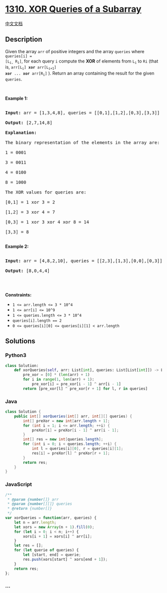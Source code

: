 # [1310. XOR Queries of a Subarray](https://leetcode.com/problems/xor-queries-of-a-subarray)

[中文文档](/solution/1300-1399/1310.XOR%20Queries%20of%20a%20Subarray/README.md)

## Description

Given the array <code>arr</code> of positive integers and the array <code>queries</code> where <code>queries[i] = [L<sub>i,&nbsp;</sub>R<sub>i</sub>]</code>,&nbsp;for each query <code>i</code> compute the <strong>XOR</strong> of elements from <code>L<sub>i</sub></code> to <code>Ri</code> (that is, <code>arr[L<sub>i</sub>] <strong>xor</strong> arr[L<sub>i+1</sub>] <strong>xor</strong> ... <strong>xor</strong> arr[R<sub>i</sub>]</code> ). Return an array containing the result for the given <code>queries</code>.

<p>&nbsp;</p>

<p><strong>Example 1:</strong></p>



<pre>

<strong>Input:</strong> arr = [1,3,4,8], queries = [[0,1],[1,2],[0,3],[3,3]]

<strong>Output:</strong> [2,7,14,8] 

<strong>Explanation:</strong> 

The binary representation of the elements in the array are:

1 = 0001 

3 = 0011 

4 = 0100 

8 = 1000 

The XOR values for queries are:

[0,1] = 1 xor 3 = 2 

[1,2] = 3 xor 4 = 7 

[0,3] = 1 xor 3 xor 4 xor 8 = 14 

[3,3] = 8

</pre>



<p><strong>Example 2:</strong></p>



<pre>

<strong>Input:</strong> arr = [4,8,2,10], queries = [[2,3],[1,3],[0,0],[0,3]]

<strong>Output:</strong> [8,0,4,4]

</pre>



<p>&nbsp;</p>

<p><strong>Constraints:</strong></p>



<ul>
	<li><code>1 &lt;= arr.length &lt;= 3 *&nbsp;10^4</code></li>
	<li><code>1 &lt;= arr[i] &lt;= 10^9</code></li>
	<li><code>1 &lt;= queries.length &lt;= 3 * 10^4</code></li>
	<li><code>queries[i].length == 2</code></li>
	<li><code>0 &lt;= queries[i][0] &lt;= queries[i][1] &lt; arr.length</code></li>
</ul>

## Solutions

<!-- tabs:start -->

### **Python3**

```python
class Solution:
    def xorQueries(self, arr: List[int], queries: List[List[int]]) -> List[int]:
        pre_xor = [0] * (len(arr) + 1)
        for i in range(1, len(arr) + 1):
            pre_xor[i] = pre_xor[i - 1] ^ arr[i - 1]
        return [pre_xor[l] ^ pre_xor[r + 1] for l, r in queries]
```

### **Java**

```java
class Solution {
    public int[] xorQueries(int[] arr, int[][] queries) {
        int[] preXor = new int[arr.length + 1];
        for (int i = 1; i <= arr.length; ++i) {
            preXor[i] = preXor[i - 1] ^ arr[i - 1];
        }
        int[] res = new int[queries.length];
        for (int i = 0; i < queries.length; ++i) {
            int l = queries[i][0], r = queries[i][1];
            res[i] = preXor[l] ^ preXor[r + 1];
        }
        return res;
    }
}
```

### **JavaScript**

```js
/**
 * @param {number[]} arr
 * @param {number[][]} queries
 * @return {number[]}
 */
var xorQueries = function(arr, queries) {
    let n = arr.length;
    let xors = new Array(n + 1).fill(0);
    for (let i = 0; i < n; i++) {
        xors[i + 1] = xors[i] ^ arr[i]; 
    }
    let res = [];
    for (let querie of queries) {
        let [start, end] = querie;
        res.push(xors[start] ^ xors[end + 1]);
    }
    return res;
};
```

### **...**

```

```

<!-- tabs:end -->
